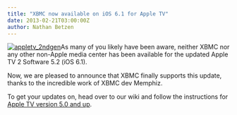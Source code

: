 ```yaml
---
title: "XBMC now available on iOS 6.1 for Apple TV"
date: 2013-02-21T03:00:00Z
author: Nathan Betzen
---
```


[![appletv_2ndgen](/images/blog/appletv_2ndgen.webp)](/images/blog/appletv_2ndgen.webp)As many of you likely have been aware, neither XBMC nor any other non-Apple media center has been available for the updated Apple TV 2 Software 5.2 (iOS 6.1).

Now, we are pleased to announce that XBMC finally supports this update, thanks to the incredible work of XBMC dev Memphiz.

To get your updates on, head over to our wiki and follow the instructions for [Apple TV version 5.0 and up](https://kodi.wiki/view/HOW-TO:Install_XBMC_on_Apple_TV_2 "XBMC install instructions for the Apple TV").
